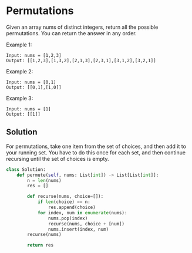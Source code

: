 # Permutations

Given an array nums of distinct integers, return all the possible permutations. You can return the answer in any order.

Example 1:

```
Input: nums = [1,2,3]
Output: [[1,2,3],[1,3,2],[2,1,3],[2,3,1],[3,1,2],[3,2,1]]
```

Example 2:

```
Input: nums = [0,1]
Output: [[0,1],[1,0]]
```

Example 3:

```
Input: nums = [1]
Output: [[1]]
```

## Solution

For permutations, take one item from the set of choices, and then add it
to your running set. You have to do this once for each set, and then
continue recursing until the set of choices is empty.

```python
class Solution:
    def permute(self, nums: List[int]) -> List[List[int]]:
        n = len(nums)
        res = []

        def recurse(nums, choice=[]):
            if len(choice) == n:
                res.append(choice)
            for index, num in enumerate(nums):
                nums.pop(index)
                recurse(nums, choice + [num])
                nums.insert(index, num)
        recurse(nums)

        return res
```
